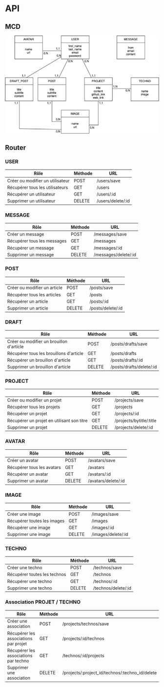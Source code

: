 # API

## MCD

![MCD](./api/docs/../../docs/MCD.png)

## Router

### USER

| Rôle | Méthode | URL |
| ---- | ------- | --- |
| Créer ou modifier un utilisateur | POST | /users/save |
| Récupérer tous les utilisateurs | GET | /users |
| Récupérer un utilisateur | GET | /users/:id |
| Supprimer un utilisateur | DELETE | /users/delete/:id |

### MESSAGE

| Rôle | Méthode | URL |
| ---- | ------- | --- |
| Créer un message | POST | /messages/save |
| Récupérer tous les messages | GET | /messages |
| Récupérer un message | GET | /messages/:id |
| Supprimer un message | DELETE | /messages/delete/:id |

### POST

| Rôle | Méthode | URL |
| ---- | ------- | --- |
| Créer ou modifier un article | POST | /posts/save |
| Récupérer tous les articles | GET | /posts |
| Récupérer un article | GET | /posts/:id |
| Supprimer un article | DELETE | /posts/delete/:id |

### DRAFT

| Rôle | Méthode | URL |
| ---- | ------- | --- |
| Créer ou modifier un brouillon d'article | POST | /posts/drafts/save |
| Récupérer tous les brouillons d'article | GET | /posts/drafts |
| Récupérer un brouillon d'article | GET | /posts/drafts/:id |
| Supprimer un brouillon d'article | DELETE | /posts/drafts/delete/:id |

### PROJECT

| Rôle | Méthode | URL |
| ---- | ------- | --- |
| Créer ou modifier un projet | POST | /projects/save |
| Récupérer tous les projets | GET | /projects |
| Récupérer un projet | GET | /projects/:id |
| Récupérer un projet en utilisant son titre | GET | /projects/bytitle/:title |
| Supprimer un projet | DELETE | /projects/delete/:id |

### AVATAR

| Rôle | Méthode | URL |
| ---- | ------- | --- |
| Créer un avatar | POST | /avatars/save |
| Récupérer tous les avatars | GET | /avatars |
| Récupérer un avatar | GET | /avatars/:id |
| Supprimer un avatar | DELETE | /avatars/delete/:id |

### IMAGE

| Rôle | Méthode | URL |
| ---- | ------- | --- |
| Créer une image | POST | /images/save |
| Récupérer toutes les images | GET | /images |
| Récupérer une image | GET | /images/:id |
| Supprimer une image | DELETE | /images/delete/:id |

### TECHNO

| Rôle | Méthode | URL |
| ---- | ------- | --- |
| Créer une techno | POST | /technos/save |
| Récupérer toutes les technos | GET | /technos |
| Récupérer une techno | GET | /technos/:id |
| Supprimer une techno | DELETE | /technos/delete/:id |

### Association PROJET / TECHNO

| Rôle | Méthode | URL |
| ---- | ------- | --- |
| Créer une association | POST | /projects/technos/save |
| Récupérer les associations par projet | GET | /projects/:id/technos |
| Récupérer les associations par techno | GET | /technos/:id/projects |
| Supprimer une association | DELETE | /projects/:project_id/technos/:techno_id/delete |
